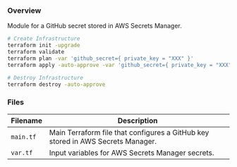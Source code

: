 ### Overview

Module for a GitHub secret stored in AWS Secrets Manager.

```bash
# Create Infrastructure
terraform init -upgrade
terraform validate
terraform plan -var 'github_secret={ private_key = "XXX" }'
terraform apply -auto-approve -var 'github_secret={ private_key = "XXX" }'

# Destroy Infrastructure
terraform destroy -auto-approve
```

### Files

| Filename            | Description                                                                                  |
|---------------------|----------------------------------------------------------------------------------------------|
| `main.tf`           | Main Terraform file that configures a GitHub key stored in AWS Secrets Manager.              |
| `var.tf`            | Input variables for AWS Secrets Manager secrets.                                             |